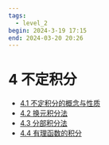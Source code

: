 ```yaml
---
tags:
  - level_2
begin: 2024-3-19 17:15
end: 2024-03-20 20:26
---
```

# 4 不定积分
- [4.1 不定积分的概念与性质](4.1%20不定积分的概念与性质.md)
- [4.2 换元积分法](4.2%20换元积分法.md)
- [4.3 分部积分法](4.3%20分部积分法.md)
- [4.4 有理函数的积分](4.4%20有理函数的积分.md)
